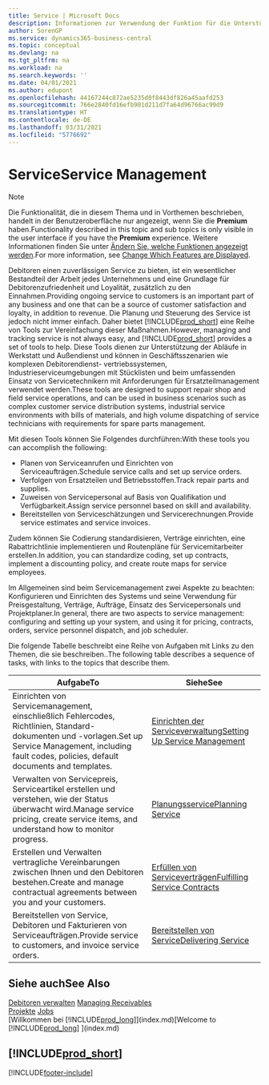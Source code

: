 ```yaml
---
title: Service | Microsoft Docs
description: Informationen zur Verwendung der Funktion für die Unterstützung der Arbeitsgänge Werkstatt und Service.
author: SorenGP
ms.service: dynamics365-business-central
ms.topic: conceptual
ms.devlang: na
ms.tgt_pltfrm: na
ms.workload: na
ms.search.keywords: ''
ms.date: 04/01/2021
ms.author: edupont
ms.openlocfilehash: 44167244c872ae5235d0f8443df826a45aafd253
ms.sourcegitcommit: 766e2840fd16efb901d211d7fa64d96766ac99d9
ms.translationtype: HT
ms.contentlocale: de-DE
ms.lasthandoff: 03/31/2021
ms.locfileid: "5776692"
---
```

# <a name="service-management"></a><span data-ttu-id="407db-103">Service</span><span class="sxs-lookup"><span data-stu-id="407db-103">Service Management</span></span>
> [!NOTE]
> <span data-ttu-id="407db-104">Die Funktionalität, die in diesem Thema und in Vorthemen beschrieben, handelt in der Benutzeroberfläche nur angezeigt, wenn Sie die **Premium** haben.</span><span class="sxs-lookup"><span data-stu-id="407db-104">Functionality described in this topic and sub topics is only visible in the user interface if you have the **Premium** experience.</span></span> <span data-ttu-id="407db-105">Weitere Informationen finden Sie unter [Ändern Sie, welche Funktionen angezeigt werden](ui-experiences.md).</span><span class="sxs-lookup"><span data-stu-id="407db-105">For more information, see [Change Which Features are Displayed](ui-experiences.md).</span></span>

<span data-ttu-id="407db-106">Debitoren einen zuverlässigen Service zu bieten, ist ein wesentlicher Bestandteil der Arbeit jedes Unternehmens und eine Grundlage für Debitorenzufriedenheit und Loyalität, zusätzlich zu den Einnahmen.</span><span class="sxs-lookup"><span data-stu-id="407db-106">Providing ongoing service to customers is an important part of any business and one that can be a source of customer satisfaction and loyalty, in addition to revenue.</span></span> <span data-ttu-id="407db-107">Die Planung und Steuerung des Service ist jedoch nicht immer einfach. Daher bietet [!INCLUDE[prod_short](includes/prod_short.md)] eine Reihe von Tools zur Vereinfachung dieser Maßnahmen.</span><span class="sxs-lookup"><span data-stu-id="407db-107">However, managing and tracking service is not always easy, and [!INCLUDE[prod_short](includes/prod_short.md)] provides a set of tools to help.</span></span> <span data-ttu-id="407db-108">Diese Tools dienen zur Unterstützung der Abläufe in Werkstatt und Außendienst und können in Geschäftsszenarien wie komplexen Debitorendienst- vertriebssystemen, Industrieserviceumgebungen mit Stücklisten und beim umfassenden Einsatz von Servicetechnikern mit Anforderungen für Ersatzteilmanagement verwendet werden.</span><span class="sxs-lookup"><span data-stu-id="407db-108">These tools are designed to support repair shop and field service operations, and can be used in business scenarios such as complex customer service distribution systems, industrial service environments with bills of materials, and high volume dispatching of service technicians with requirements for spare parts management.</span></span>  

 <span data-ttu-id="407db-109">Mit diesen Tools können Sie Folgendes durchführen:</span><span class="sxs-lookup"><span data-stu-id="407db-109">With these tools you can accomplish the following:</span></span>  

* <span data-ttu-id="407db-110">Planen von Serviceanrufen und Einrichten von Serviceaufträgen.</span><span class="sxs-lookup"><span data-stu-id="407db-110">Schedule service calls and set up service orders.</span></span>  
* <span data-ttu-id="407db-111">Verfolgen von Ersatzteilen und Betriebsstoffen.</span><span class="sxs-lookup"><span data-stu-id="407db-111">Track repair parts and supplies.</span></span>  
* <span data-ttu-id="407db-112">Zuweisen von Servicepersonal auf Basis von Qualifikation und Verfügbarkeit.</span><span class="sxs-lookup"><span data-stu-id="407db-112">Assign service personnel based on skill and availability.</span></span>  
* <span data-ttu-id="407db-113">Bereitstellen von Serviceschätzungen und Servicerechnungen.</span><span class="sxs-lookup"><span data-stu-id="407db-113">Provide service estimates and service invoices.</span></span>  

<span data-ttu-id="407db-114">Zudem können Sie Codierung standardisieren, Verträge einrichten, eine Rabattrichtlinie implementieren und Routenpläne für Servicemitarbeiter erstellen.</span><span class="sxs-lookup"><span data-stu-id="407db-114">In addition, you can standardize coding, set up contracts, implement a discounting policy, and create route maps for service employees.</span></span>  

<span data-ttu-id="407db-115">Im Allgemeinen sind beim Servicemanagement zwei Aspekte zu beachten: Konfigurieren und Einrichten des Systems und seine Verwendung für Preisgestaltung, Verträge, Aufträge, Einsatz des Servicepersonals und Projektplaner.</span><span class="sxs-lookup"><span data-stu-id="407db-115">In general, there are two aspects to service management: configuring and setting up your system, and using it for pricing, contracts, orders, service personnel dispatch, and job scheduler.</span></span>  

<span data-ttu-id="407db-116">Die folgende Tabelle beschreibt eine Reihe von Aufgaben mit Links zu den Themen, die sie beschreiben..</span><span class="sxs-lookup"><span data-stu-id="407db-116">The following table describes a sequence of tasks, with links to the topics that describe them.</span></span>   

|<span data-ttu-id="407db-117">**Aufgabe**</span><span class="sxs-lookup"><span data-stu-id="407db-117">**To**</span></span>|<span data-ttu-id="407db-118">**Siehe**</span><span class="sxs-lookup"><span data-stu-id="407db-118">**See**</span></span>|  
|------------|-------------|  
|<span data-ttu-id="407db-119">Einrichten von Servicemanagement, einschließlich Fehlercodes, Richtlinien, Standard- dokumenten und -vorlagen.</span><span class="sxs-lookup"><span data-stu-id="407db-119">Set up Service Management, including fault codes, policies, default documents and templates.</span></span>|[<span data-ttu-id="407db-120">Einrichten der Serviceverwaltung</span><span class="sxs-lookup"><span data-stu-id="407db-120">Setting Up Service Management</span></span>](service-setup-service.md)|  
|<span data-ttu-id="407db-121">Verwalten von Servicepreis, Serviceartikel erstellen und verstehen, wie der Status überwacht wird.</span><span class="sxs-lookup"><span data-stu-id="407db-121">Manage service pricing, create service items, and understand how to monitor progress.</span></span>|[<span data-ttu-id="407db-122">Planungsservice</span><span class="sxs-lookup"><span data-stu-id="407db-122">Planning Service</span></span>](service-plan-service.md)|  
|<span data-ttu-id="407db-123">Erstellen und Verwalten vertragliche Vereinbarungen zwischen Ihnen und den Debitoren bestehen.</span><span class="sxs-lookup"><span data-stu-id="407db-123">Create and manage contractual agreements between you and your customers.</span></span>|[<span data-ttu-id="407db-124">Erfüllen von Serviceverträgen</span><span class="sxs-lookup"><span data-stu-id="407db-124">Fulfilling Service Contracts</span></span>](service-fulfill-service-contracts.md)|  
|<span data-ttu-id="407db-125">Bereitstellen von Service, Debitoren und Fakturieren von Serviceaufträgen.</span><span class="sxs-lookup"><span data-stu-id="407db-125">Provide service to customers, and invoice service orders.</span></span>|[<span data-ttu-id="407db-126">Bereitstellen von Service</span><span class="sxs-lookup"><span data-stu-id="407db-126">Delivering Service</span></span>](service-deliver-service.md)|  

## <a name="see-also"></a><span data-ttu-id="407db-127">Siehe auch</span><span class="sxs-lookup"><span data-stu-id="407db-127">See Also</span></span>  
<span data-ttu-id="407db-128">[Debitoren verwalten](receivables-manage-receivables.md) </span><span class="sxs-lookup"><span data-stu-id="407db-128">[Managing Receivables](receivables-manage-receivables.md) </span></span>  
<span data-ttu-id="407db-129">[Projekte](projects-how-create-jobs.md) </span><span class="sxs-lookup"><span data-stu-id="407db-129">[Jobs](projects-how-create-jobs.md) </span></span>  
<span data-ttu-id="407db-130">[Willkommen bei [!INCLUDE[prod_long](includes/prod_long.md)]](index.md)</span><span class="sxs-lookup"><span data-stu-id="407db-130">[Welcome to [!INCLUDE[prod_long](includes/prod_long.md)] ](index.md)</span></span>

## [!INCLUDE[prod_short](includes/free_trial_md.md)]  


[!INCLUDE[footer-include](includes/footer-banner.md)]